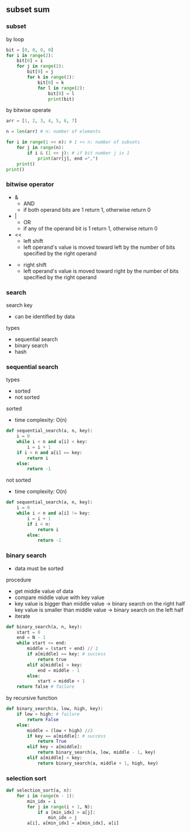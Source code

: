 ## subset sum
### subset
by loop
```python
bit = [0, 0, 0, 0]
for i in range(2):
    bit[0] = i
    for j in range(2):
        bit[0] = j
        for k in range(2):
            bit[0] = k
            for l in range(2):
                bit[0] = l
                print(bit)
```

by bitwise operate
```python
arr = [1, 2, 3, 4, 5, 6, 7]

n = len(arr) # n: number of elements

for i in range(1 << n): # 1 << n: number of subsets
    for j in range(n): 
        if i & (1 << j): # if bit number j is 1
            print(arr[j], end =",")
    print()
print()
```

### bitwise operator
- &
  - AND
  - if both operand bits are 1 return 1, otherwise return 0
- |
  - OR
  - if any of the operand bit is 1 return 1, otherwise return 0
- <<
  - left shift
  - left operand's value is moved toward left by the number of bits specified by the right operand
- >>
  - right shift
  - left operand's value is moved toward right by the number of bits specified by the right operand


### search
search key
- can be identified by data
  
types
- sequential search
- binary search
- hash

### sequential search
types
- sorted
- not sorted

sorted
- time complexity: O(n)
```python
def sequential_search(a, n, key):
    i = 0
    while i < n and a[i] < key:
        i = i + 1
    if i < n and a[i] == key:
        return i
    else:
        return -1
```

not sorted
- time complexity: O(n)
```python
def sequential_search(a, n, key):
    i = 0
    while i < n and a[i] != key:
        i = i + 1
        if i < n:
            return i
        else:
            return -1
```

### binary search
- data must be sorted

procedure
- get middle value of data
- compare middle value with key value
- key value is bigger than middle value -> binary search on the right half  
  key value is smaller than middle value -> binary search on the left half
- iterate
  
```python
def binary_search(a, n, key):
    start = 0
    end = N - 1
    while start <= end:
        middle = (start + end) // 2
        if a[middle] == key: # success
            return true
        elif a[middle] > key:
            end = middle - 1
        else:
            start = middle + 1
    return false # failure
```

by recursive function
```python
def binary_search(a, low, high, key):
    if low > high: # failure
        return False
    else:
        middle = (low + high) //2
        if key == a[middle]: # success
            return True
        elif key < a[middle]:
            return binary_search(a, low, middle - 1, key)
        elif a[middle] < key:
            return binary_search(a, middle + 1, high, key)
```

### selection sort

```python
def selection_sort(a, n):
    for i in range(n - 1):
        min_idx = i
        for j in range(i + 1, N):
            if a [min_idx] > a[j]:
                min_idx = j
        a[i], a[min_idx] = a[min_idx], a[i]
```